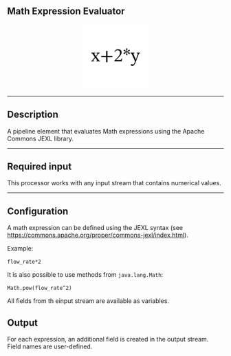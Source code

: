 <!--
  ~ Licensed to the Apache Software Foundation (ASF) under one or more
  ~ contributor license agreements.  See the NOTICE file distributed with
  ~ this work for additional information regarding copyright ownership.
  ~ The ASF licenses this file to You under the Apache License, Version 2.0
  ~ (the "License"); you may not use this file except in compliance with
  ~ the License.  You may obtain a copy of the License at
  ~
  ~    http://www.apache.org/licenses/LICENSE-2.0
  ~
  ~ Unless required by applicable law or agreed to in writing, software
  ~ distributed under the License is distributed on an "AS IS" BASIS,
  ~ WITHOUT WARRANTIES OR CONDITIONS OF ANY KIND, either express or implied.
  ~ See the License for the specific language governing permissions and
  ~ limitations under the License.
  ~
  -->

## Math Expression Evaluator

<p align="center"> 
    <img src="icon.png" width="150px;" class="pe-image-documentation"/>
</p>

***

## Description
A pipeline element that evaluates Math expressions using the Apache Commons JEXL library.

***

## Required input
This processor works with any input stream that contains numerical values.

***

## Configuration
A math expression can be defined using the JEXL syntax (see https://commons.apache.org/proper/commons-jexl/index.html).

Example:

```
flow_rate*2
```

It is also possible to use methods from `java.lang.Math`:

```
Math.pow(flow_rate^2)
```

All fields from th einput stream are available as variables.

## Output
For each expression, an additional field is created in the output stream. Field names are user-defined.
